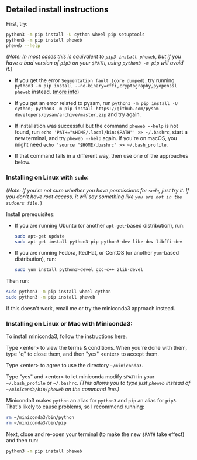 ## Detailed install instructions

First, try:

```bash
python3 -m pip install -U cython wheel pip setuptools
python3 -m pip install pheweb
pheweb --help
```

*(Note: In most cases this is equivalent to `pip3 install pheweb`, but if you have a bad version of `pip3` on your `$PATH`, using `python3 -m pip` will avoid it.)*

- If you get the error `Segmentation fault (core dumped)`, try running `python3 -m pip install --no-binary=cffi,cryptography,pyopenssl pheweb` instead. ([more info](https://github.com/pypa/pip/issues/5366))

- If you get an error related to pysam, run `python3 -m pip install -U cython; python3 -m pip install https://github.com/pysam-developers/pysam/archive/master.zip` and try again.

- If installation was successful but the command `pheweb --help` is not found, run `echo 'PATH="$HOME/.local/bin:$PATH"' >> ~/.bashrc`, start a new terminal, and try `pheweb --help` again.  If you're on macOS, you might need `echo 'source "$HOME/.bashrc" >> ~/.bash_profile`.

- If that command fails in a different way, then use one of the approaches below.


### Installing on Linux with `sudo`:

*(Note: If you're not sure whether you have permissions for `sudo`, just try it.  If you don't have root access, it will say something like `you are not in the sudoers file.`*)

Install prerequisites:

- If you are running Ubuntu (or another `apt-get`-based distribution), run:

   ```bash
   sudo apt-get update
   sudo apt-get install python3-pip python3-dev libz-dev libffi-dev
   ```

- If you are running Fedora, RedHat, or CentOS (or another `yum`-based distribution), run:

   ```bash
   sudo yum install python3-devel gcc-c++ zlib-devel
   ```

Then run:

```bash
sudo python3 -m pip install wheel cython
sudo python3 -m pip install pheweb
```

If this doesn't work, email me or try the miniconda3 approach instead.


### Installing on Linux or Mac with Miniconda3:

To install miniconda3, follow the instructions [here](https://docs.conda.io/projects/conda/en/latest/user-guide/install/).

Type &lt;enter&gt; to view the terms & conditions.
When you're done with them, type "q" to close them, and then "yes" &lt;enter&gt; to accept them.

Type &lt;enter&gt; to agree to use the directory `~/miniconda3`.

Type "yes" and &lt;enter&gt; to let miniconda modify `$PATH` in your `~/.bash_profile` or `~/.bashrc`.
*(This allows you to type just `pheweb` instead of `~/miniconda/bin/pheweb` on the command line.)*

Miniconda3 makes `python` an alias for `python3` and `pip` an alias for `pip3`.
That's likely to cause problems, so I recommend running:

```bash
rm ~/miniconda3/bin/python
rm ~/miniconda3/bin/pip
```

Next, close and re-open your terminal (to make the new `$PATH` take effect) and then run:

```bash
python3 -m pip install pheweb
```
